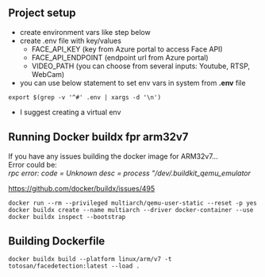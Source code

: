 ## Project setup

- create environment vars like step below
- create .env file with key/values
    - FACE_API_KEY (key from Azure portal to access Face API)
    - FACE_API_ENDPOINT (endpoint url from Azure portal)
    - VIDEO_PATH (you can choose from several inputs: Youtube, RTSP, WebCam)
- you can use below statement to set env vars in system from **.env** file
```
export $(grep -v '^#' .env | xargs -d '\n')
```
- I suggest creating a virtual env

## Running Docker buildx fpr arm32v7
If you have any issues building the docker image for ARM32v7...   
Error could be:   
*rpc error: code = Unknown desc = process "/dev/.buildkit_qemu_emulator*

https://github.com/docker/buildx/issues/495

```
docker run --rm --privileged multiarch/qemu-user-static --reset -p yes
docker buildx create --name multiarch --driver docker-container --use
docker buildx inspect --bootstrap
```

## Building Dockerfile
```
docker buildx build --platform linux/arm/v7 -t totosan/facedetection:latest --load .
```